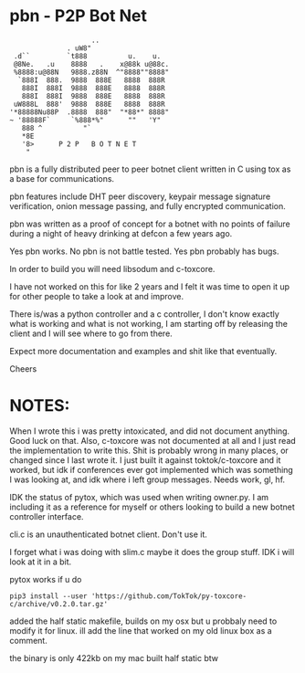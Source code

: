 # pbn - P2P Bot Net
```
                    ..
              . uW8"
 .d``         `t888          u.    u.
 @8Ne.   .u    8888   .    x@88k u@88c.
 %8888:u@88N   9888.z88N  ^"8888""8888"
  `888I  888.  9888  888E   8888  888R
   888I  888I  9888  888E   8888  888R
   888I  888I  9888  888E   8888  888R
 uW888L  888'  9888  888E   8888  888R
'*88888Nu88P  .8888  888"  "*88*" 8888"
~ '88888F`     `%888*%"      ""   'Y"
   888 ^          "`
   *8E
   '8>      P 2 P   B O T N E T
    "
```

pbn is a fully distributed peer to peer botnet client written in C using tox as a base for communications.

pbn features include DHT peer discovery, keypair message signature verification, onion message passing, and fully encrypted communication.

pbn was written as a proof of concept for a botnet with no points of failure during a night of heavy drinking at defcon a few years ago.

Yes pbn works. No pbn is not battle tested. Yes pbn probably has bugs. 

In order to build you will need libsodum and c-toxcore. 

I have not worked on this for like 2 years and I felt it was time to open it up for other people to take a look at and improve. 

There is/was a python controller and a c controller, I don't know exactly what is working and what is not working, I am starting off by releasing the client and I will see where to go from there.

Expect more documentation and examples and shit like that eventually.

Cheers


# NOTES:

When I wrote this i was pretty intoxicated, and did not document anything. Good luck on that. Also, c-toxcore was not documented at all and I just read the implementation to write this. Shit is probably wrong in many places, or changed since I last wrote it. I just built it against toktok/c-toxcore and it worked, but idk if conferences ever got implemented which was something I was looking at, and idk where i left group messages. Needs work, gl, hf.


IDK the status of pytox, which was used when writing owner.py. I am including it as a reference for myself or others looking to build a new botnet controller interface.


cli.c is an unauthenticated botnet client. Don't use it.

I forget what i was doing with slim.c maybe it does the group stuff. IDK i will look at it in a bit.


pytox works if u do 
```
pip3 install --user 'https://github.com/TokTok/py-toxcore-c/archive/v0.2.0.tar.gz'
```

added the half static makefile, builds on my osx but u probbaly need to modify it for linux. ill add the line that worked on my old linux box as a comment.

the binary is only 422kb on my mac built half static btw
